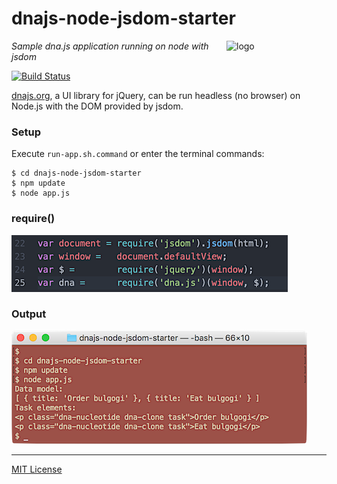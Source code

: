# dnajs-node-jsdom-starter
<img src=https://dnajs.org/graphics/dnajs-logo.png align=right width=160 alt=logo>

_Sample dna.js application running on node with jsdom_

[![Build Status](https://travis-ci.org/dnajs/dnajs-node-jsdom-starter.svg)](https://travis-ci.org/dnajs/dnajs-node-jsdom-starter)

[dnajs.org](https://dnajs.org), a UI library for jQuery, can be run headless (no browser) on
Node.js with the DOM provided by jsdom.

### Setup
Execute `run-app.sh.command` or enter the terminal commands:
```
$ cd dnajs-node-jsdom-starter
$ npm update
$ node app.js
```

### require()
![require dna.js](screenshots/require-dnajs.png)

### Output
![require dna.js](screenshots/terminal.png)

---
[MIT License](LICENSE.txt)
